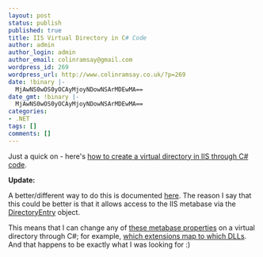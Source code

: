 ```yaml
---
layout: post
status: publish
published: true
title: IIS Virtual Directory in C# Code
author: admin
author_login: admin
author_email: colinramsay@gmail.com
wordpress_id: 269
wordpress_url: http://www.colinramsay.co.uk/?p=269
date: !binary |-
  MjAwNS0wOS0yOCAyMjoyNDowNSArMDEwMA==
date_gmt: !binary |-
  MjAwNS0wOS0yOCAyMjoyNDowNSArMDEwMA==
categories:
- .NET
tags: []
comments: []
---
```

<p>Just a quick on - here's <a href="http://blogs.officezealot.com/charles/archive/2004/10/26/3191.aspx">how to create a virtual directory in IIS through C# code</a>.</p>
<p><strong>Update:</strong></p>
<p>A better/different way to do this is documented <a href="http://www.codersource.net/csharp_iis_metabase.html">here</a>. The reason I say that this could be better is that it allows access to the IIS metabase via the <a href="http://msdn.microsoft.com/library/default.asp?url=/library/en-us/cpref/html/frlrfsystemdirectoryservicesdirectoryentryclasstopic.asp">DirectoryEntry</a> object.</p>
<p>This means that I can change any of <a href="http://msdn.microsoft.com/library/default.asp?url=/library/en-us/iissdk/html/bb9c0d25-d003-4ddd-8adb-8662de0a24ee.asp">these metabase properties</a> on a virtual directory through C#; for example, <a href="http://msdn.microsoft.com/library/default.asp?url=/library/en-us/iissdk/html/fb2fc296-4716-4717-a4ea-6c495acc6d2c.asp">which extensions map to which DLLs</a>. And that happens to be exactly what I was looking for :)</p>
